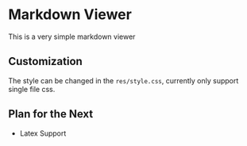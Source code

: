 # Markdown Viewer
This is a very simple markdown viewer

## Customization
The style can be changed in the `res/style.css`, currently only support
single file css.

## Plan for the Next

* Latex Support
